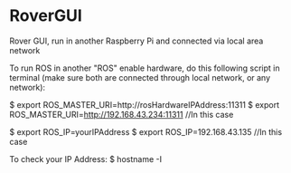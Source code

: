 # RoverGUI
Rover GUI, run in another Raspberry Pi and connected via local area network

To run ROS in another "ROS" enable hardware, do this following script in terminal (make sure both are connected through local network, or any network):


$   export ROS_MASTER_URI=http://rosHardwareIPAddress:11311
$   export ROS_MASTER_URI=http://192.168.43.234:11311 //In this case

$   export ROS_IP=yourIPAddress
$   export ROS_IP=192.168.43.135 //In this case

To check your IP Address:
$   hostname -I
